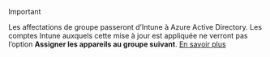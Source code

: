 >[!Important]
>Les affectations de groupe passeront d’Intune à Azure Active Directory. Les comptes Intune auxquels cette mise à jour est appliquée ne verront pas l’option **Assigner les appareils au groupe suivant**. [En savoir plus](/intune/deploy-use/ios-device-enrollment-program-in-microsoft-intune#changes-to-intune-group-assignments)


<!--HONumber=Dec16_HO2-->


